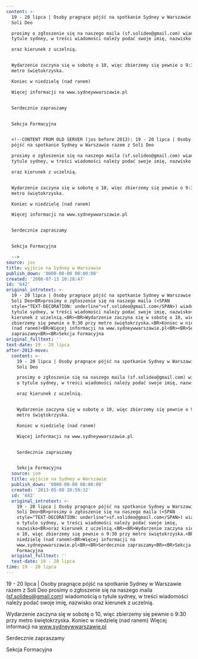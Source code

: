 ```yaml
---
content: >-
  19 - 20 lipca | Osoby pragnące pójść na spotkanie Sydney w Warszawie razem z
  Soli Deo

  prosimy o zgłoszenie się na naszego maila (sf.solideo@gmail.com) wiadomością o
  tytule sydney, w treści wiadomości należy podać swoje imię, nazwisko

  oraz kierunek z uczelnią.


  Wydarzenie zaczyna się w sobotę o 10, więc zbierzemy się pewnie o 9:30 przy
  metro świętokrzyska.

  Koniec w niedzielę (nad ranem)

  Więcej informacji na www.sydneywwarszawie.pl


  Serdecznie zapraszamy


  Sekcja Formacyjna


  <!--CONTENT FROM OLD SERVER (jos before 2013): 19 - 20 lipca | Osoby pragnące
  pójść na spotkanie Sydney w Warszawie razem z Soli Deo

  prosimy o zgłoszenie się na naszego maila (sf.solideo@gmail.com) wiadomością o
  tytule sydney, w treści wiadomości należy podać swoje imię, nazwisko

  oraz kierunek z uczelnią.


  Wydarzenie zaczyna się w sobotę o 10, więc zbierzemy się pewnie o 9:30 przy
  metro świętokrzyska.

  Koniec w niedzielę (nad ranem)

  Więcej informacji na www.sydneywwarszawie.pl


  Serdecznie zapraszamy


  Sekcja Formacyjna 

  -->
source: jos
title: wyjście na Sydney w Warszawie
publish_down: '0000-00-00 00:00:00'
created: '2008-07-13 10:28:47'
id: '642'
original_introtext: >-
  19 - 20 lipca | Osoby pragnące pójść na spotkanie Sydney w Warszawie razem z
  Soli Deo<BR>prosimy o zgłoszenie się na naszego maila (<SPAN
  style="TEXT-DECORATION: underline">sf.solideo@gmail.com</SPAN>) wiadomością o
  tytule sydney, w treści wiadomości należy podać swoje imię, nazwisko<BR>oraz
  kierunek z uczelnią.<BR><BR>Wydarzenie zaczyna się w sobotę o 10, więc
  zbierzemy się pewnie o 9:30 przy metro świętokrzyska.<BR>Koniec w niedzielę
  (nad ranem)<BR>Więcej informacji na www.sydneywwarszawie.pl<BR><BR>Serdecznie
  zapraszamy<BR><BR>Sekcja Formacyjna 
original_fulltext: ''
text-date: 19 - 20 lipca
after-2013-move:
  content: >-
    19 - 20 lipca | Osoby pragnące pójść na spotkanie Sydney w Warszawie razem z
    Soli Deo

    prosimy o zgłoszenie się na naszego maila (sf.solideo@gmail.com) wiadomością
    o tytule sydney, w treści wiadomości należy podać swoje imię, nazwisko

    oraz kierunek z uczelnią.


    Wydarzenie zaczyna się w sobotę o 10, więc zbierzemy się pewnie o 9:30 przy
    metro świętokrzyska.

    Koniec w niedzielę (nad ranem)

    Więcej informacji na www.sydneywwarszawie.pl


    Serdecznie zapraszamy


    Sekcja Formacyjna
  source: jom
  title: wyjście na Sydney w Warszawie
  publish_down: '0000-00-00 00:00:00'
  created: '2013-05-08 20:59:32'
  id: '642'
  original_introtext: >-
    19 - 20 lipca | Osoby pragnące pójść na spotkanie Sydney w Warszawie razem z
    Soli Deo<BR>prosimy o zgłoszenie się na naszego maila (<SPAN
    style="TEXT-DECORATION: underline">sf.solideo@gmail.com</SPAN>) wiadomością
    o tytule sydney, w treści wiadomości należy podać swoje imię,
    nazwisko<BR>oraz kierunek z uczelnią.<BR><BR>Wydarzenie zaczyna się w sobotę
    o 10, więc zbierzemy się pewnie o 9:30 przy metro świętokrzyska.<BR>Koniec w
    niedzielę (nad ranem)<BR>Więcej informacji na
    www.sydneywwarszawie.pl<BR><BR>Serdecznie zapraszamy<BR><BR>Sekcja
    Formacyjna
  original_fulltext: ''
  text-date: 19 - 20 lipca
time: 19 - 20 lipca
---
```

19 - 20 lipca | Osoby pragnące pójść na spotkanie Sydney w Warszawie razem z Soli Deo
prosimy o zgłoszenie się na naszego maila (sf.solideo@gmail.com) wiadomością o tytule sydney, w treści wiadomości należy podać swoje imię, nazwisko
oraz kierunek z uczelnią.

Wydarzenie zaczyna się w sobotę o 10, więc zbierzemy się pewnie o 9:30 przy metro świętokrzyska.
Koniec w niedzielę (nad ranem)
Więcej informacji na www.sydneywwarszawie.pl

Serdecznie zapraszamy

Sekcja Formacyjna

<!--CONTENT FROM OLD SERVER (jos before 2013): 19 - 20 lipca | Osoby pragnące pójść na spotkanie Sydney w Warszawie razem z Soli Deo
prosimy o zgłoszenie się na naszego maila (sf.solideo@gmail.com) wiadomością o tytule sydney, w treści wiadomości należy podać swoje imię, nazwisko
oraz kierunek z uczelnią.

Wydarzenie zaczyna się w sobotę o 10, więc zbierzemy się pewnie o 9:30 przy metro świętokrzyska.
Koniec w niedzielę (nad ranem)
Więcej informacji na www.sydneywwarszawie.pl

Serdecznie zapraszamy

Sekcja Formacyjna 
-->

<!--{{json:{"created_date":"2008-07-13 10:28:47","publish_down":"0000-00-00 00:00:00","id":"642"}}}-->